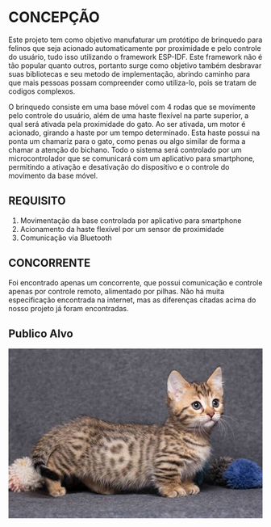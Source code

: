 
# CONCEPÇÃO
  
Este projeto tem como objetivo manufaturar um protótipo de brinquedo para felinos que seja acionado automaticamente por proximidade e pelo controle do usuário, tudo isso utilizando o framework ESP-IDF. Este framework não é tão popular quanto outros, portanto surge como objetivo também desbravar suas bibliotecas e seu metodo de implementação, abrindo caminho para que mais pessoas possam compreender como utiliza-lo, pois se tratam de codigos complexos.

O brinquedo consiste em uma base móvel com 4 rodas que se movimente pelo controle do usuário, além de uma haste flexível na parte superior, a qual será ativada pela proximidade do gato. Ao ser ativada, um motor é acionado, girando a haste por um tempo determinado. Esta haste possui na ponta um chamariz para o gato, como penas ou algo similar de forma a chamar a atenção do bichano. Todo o sistema será controlado por um microcontrolador que se comunicará com um aplicativo para smartphone, permitindo a ativação e desativação do dispositivo e o controle do movimento da base móvel.

## REQUISITO

1. Movimentação da base controlada por aplicativo para smartphone
2. Acionamento da haste flexível por um sensor de proximidade
3. Comunicação via Bluetooth


## CONCORRENTE

Foi encontrado apenas um concorrente, que possui comunicação e controle apenas por controle remoto, alimentado por pilhas. Não há muita especificação encontrada na internet, mas as diferenças citadas acima do nosso projeto já foram encontradas. 

## Publico Alvo

![Publico Alvo](https://github.com/juliopacheco12/PIN22107/blob/main/Imagens/image.png)
